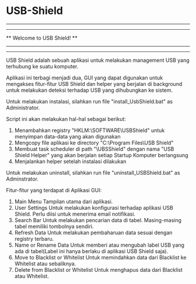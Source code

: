 # USB-Shield

******************************
**                          **
**  Welcome to USB Shield!  **
**                          **
******************************

USB Shield adalah sebuah aplikasi untuk melakukan management USB yang terhubung ke suatu komputer.

Aplikasi ini terbagi menjadi dua, GUI yang dapat digunakan untuk mengakses fitur-fitur USB Shield dan helper yang berjalan di background untuk melakukan deteksi terhadap USB yang dihubungkan ke sistem.

Untuk melakukan instalasi, silahkan run file "install_UsbShield.bat" as Administrator. 

Script ini akan melakukan hal-hal sebagai berikut:
1. Menambahkan registry "HKLM:\SOFTWARE\USBShield" untuk menyimpan data-data yang akan digunakan
2. Mengcopy file aplikasi ke directory "C:\Program Files\USB Shield"
3. Membuat task scheduler di path "\UBSShield" dengan nama "USB Shield Helper" yang akan berjalan setiap Startup Komputer berlangsung
4. Menjalankan helper setelah instalasi dilakukan

Untuk melakukan uninstall, silahkan run file "uninstall_USBShield.bat" as Adminstrator.

Fitur-fitur yang terdapat di Aplikasi GUI:
1. Main Menu
Tampilan utama dari aplikasi.
2. User Settings
Untuk melakukan konfigurasi terhadap aplikasi USB Shield. Perlu diisi untuk menerima email notifikasi.
3. Search Bar
Untuk melakukan pencarian data di tabel. Masing-masing tabel memiliki tombolnya sendiri.
4. Refresh Data
Untuk melakukan pembaharuan data sesuai dengan registry terbaru.
5. Name or Rename Data
Untuk memberi atau mengubah label USB yang ada di tabel(Label ini hanya berlaku di aplikasi USB Shield saja).
6. Move to Blacklist or Whitelist
Untuk memindahkan data dari Blacklist ke Whitelist atau sebaliknya.
7. Delete from Blacklist or Whitelist
Untuk menghapus data dari Blacklist atau Whitelist.
